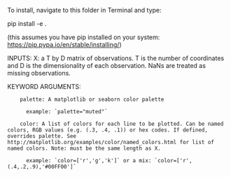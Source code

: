 To install, navigate to this folder in Terminal and type:

pip install -e .

(this assumes you have pip installed on your system: https://pip.pypa.io/en/stable/installing/)

INPUTS:
        X: a T by D matrix of observations.  T is the number of coordinates
        and D is the dimensionality of each observation.  NaNs are
        treated as missing observations.

KEYWORD ARGUMENTS:

        palette: A matplotlib or seaborn color palette

          example: `palette="muted"`

        color: A list of colors for each line to be plotted. Can be named colors, RGB values (e.g. (.3, .4, .1)) or hex codes. If defined, overrides palette. See http://matplotlib.org/examples/color/named_colors.html for list of named colors. Note: must be the same length as X.

          example: `color=['r','g','k']` or a mix: `color=['r',(.4,.2,.9),'#00FF00']`
